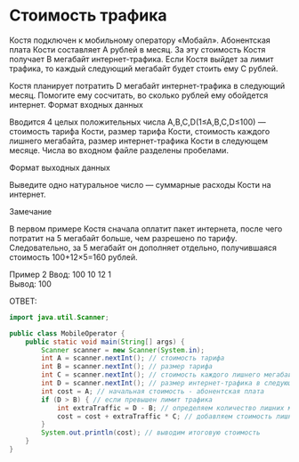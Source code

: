 # Стоимость трафика
Костя подключен к мобильному оператору «Мобайл». Абонентская плата Кости составляет ﻿A﻿ рублей в месяц. За эту стоимость Костя получает ﻿B﻿ мегабайт интернет-трафика. Если Костя выйдет за лимит трафика, то каждый следующий мегабайт будет стоить ему ﻿C﻿ рублей.

Костя планирует потратить ﻿D﻿ мегабайт интернет-трафика в следующий месяц. Помогите ему сосчитать, во сколько рублей ему обойдется интернет.
Формат входных данных

Вводится ﻿4﻿ целых положительных числа ﻿A,B,C,D(1≤A,B,C,D≤100)﻿ — стоимость тарифа Кости, размер тарифа Кости, стоимость каждого лишнего мегабайта, размер интернет-трафика Кости в следующем месяце. Числа во входном файле разделены пробелами.

Формат выходных данных

Выведите одно натуральное число — суммарные расходы Кости на интернет.



Замечание

В первом примере Костя сначала оплатит пакет интернета, после чего потратит на ﻿5﻿ мегабайт больше, чем разрешено по тарифу. Следовательно, за ﻿5﻿ мегабайт он дополняет отдельно, получившаяся стоимость ﻿100+12×5=160﻿ рублей.

Пример 2
Ввод: 100  10  12  1   
Вывод: 100   


ОТВЕТ:

```java
import java.util.Scanner;

public class MobileOperator {
    public static void main(String[] args) {
        Scanner scanner = new Scanner(System.in);
        int A = scanner.nextInt(); // стоимость тарифа
        int B = scanner.nextInt(); // размер тарифа
        int C = scanner.nextInt(); // стоимость каждого лишнего мегабайта
        int D = scanner.nextInt(); // размер интернет-трафика в следующем месяце
        int cost = A; // начальная стоимость - абонентская плата
        if (D > B) { // если превышен лимит трафика
            int extraTraffic = D - B; // определяем количество лишних мегабайт
            cost = cost + extraTraffic * C; // добавляем стоимость лишних мегабайт
        }
        System.out.println(cost); // выводим итоговую стоимость
    }
}
```
